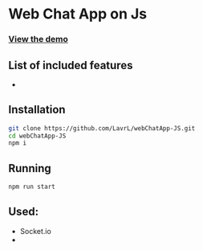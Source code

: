 # Web Chat App on Js

### [View the demo](https://web-chat-app-js.herokuapp.com/)

## List of included features

+ 

## Installation
```bash
git clone https://github.com/LavrL/webChatApp-JS.git
cd webChatApp-JS
npm i
```

## Running 
```bash
npm run start
```

## Used:
+ Socket.io
+ 
